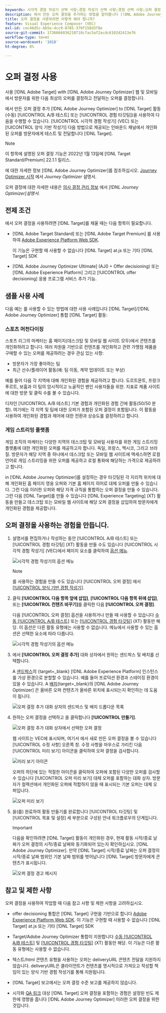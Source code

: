 ```yaml
---
keywords: 시각적 경험 작성기 선택 사항;경험 작성기 선택 사항;경험 선택 사항;오퍼 결정;offer decisioning;ajo;여정 최적화 프로그램
description: 에서 만든 오퍼 결정을 추가하는 방법을 알아봅니다 [!DNL Adobe Journey Optimizer] 활동에 대한 업데이트입니다.
title: 오퍼 결정을 사용하려면 어떻게 해야 합니까?
feature: Visual Experience Composer (VEC)
exl-id: cec46d5c-bb5e-4cc9-8785-370f158d3f8e
source-git-commit: 1f36666836218718cfac5af2acdc6102d2413e76
workflow-type: tm+mt
source-wordcount: '1018'
ht-degree: 0%

---
```


# 오퍼 결정 사용

사용 [!DNL Adobe Target] with [!DNL Adobe Journey Optimizer] 웹 및 모바일에서 방문자를 위한 다음 최상의 오퍼를 결정하고 전달하는 오퍼를 결정합니다.

에서 만든 오퍼 결정 추가 [!DNL Adobe Journey Optimizer] to [!DNL Target] 활동(수동) [!UICONTROL A/B 테스트] 또는 [!UICONTROL 경험 타깃팅])을 사용하여 다음을 수행할 수 있습니다. [!UICONTROL 시각적 경험 작성기] (VEC) 또는 [!UICONTROL 양식 기반 작성기] 다음 방법으로 제공되는 인바운드 채널에서 개인화된 오퍼를 방문자에게 테스트 및 전달합니다 [!DNL Target].

>[!NOTE]
>
>이 항목에 설명된 오퍼 결정 기능은 2022년 1월 13일에 [!DNL Target Standard/Premium] 22.1.1 릴리스.

에 대한 자세한 정보 [!DNL Adobe Journey Optimizer]를 참조하십시오. [Journey Optimizer 시작](https://experienceleague.adobe.com/docs/journey-optimizer/using/get-started/get-started.html) 에서 *Journey Optimizer* 설명서.

오퍼 결정에 대한 자세한 내용은 [의사 결정 관리 정보](https://experienceleague.adobe.com/docs/journey-optimizer/using/offer-decisioniong/get-started/starting-offer-decisioning.html) 에서 *[!DNL Journey Optimizer]설명서*.

## 전제 조건

에서 오퍼 결정을 사용하려면 [!DNL Target]를 채울 때는 다음 항목이 필요합니다.

* [!DNL Adobe Target Standard] 또는 [!DNL Adobe Target Premium] 를 사용하여 [Adobe Experience Platform Web SDK](/help/c-implementing-target/c-implementing-target-for-client-side-web/aep-web-sdk.md).

   이 기능은 구현할 때 사용할 수 없습니다 [!DNL Target] at.js 또는 기타 [!DNL Target] SDK

* [!DNL Adobe Journey Optimizer Ultimate] (AJ0 + Offer decisioning) 또는 [!DNL Adobe Experience Platform] 그리고 [!UICONTROL offer decisioning] 응용 프로그램 서비스 추가 기능.

## 샘플 사용 사례

다음 예는 를 사용할 수 있는 방법에 대한 사용 사례입니다 [!DNL Target]/[!DNL Adobe Journey Optimizer] 통합 [!DNL Target] 활동:

### 스포츠 머천다이징

스포츠 리그의 마케터는 홈 페이지(데스크탑 및 모바일 웹 사이트 모두)에서 콘텐츠를 개인화하려고 합니다. 여러 차원을 기반으로 컨텐츠를 개인화하고 관련 가맹점 제품을 구매할 수 있는 오퍼를 제공하려는 경우 관심 있는 사항:

* 방문자가 가장 좋아하는 팀
* 최근 선수/플레이어 활동(예: 팀 이동, 계약 업데이트 또는 부상)

예를 들어 다음 각 지역에 대해 개인화된 경험을 제공하려고 합니다. 도르트문트, 프랑크푸르트, 보훔과 이 팀의 암시적이고 노골적인 팬인 사용자들을 위한. 지표로 제품 사이트에 대한 방문 및 클릭 수를 볼 수 있습니다.

디자인 [!UICONTROL A/B 테스트] 기본 경험과 개인화된 경험 간에 활동(50/50 분할). 여기에는 각 지역 및 팀에 대한 오퍼가 포함된 오퍼 결정이 포함됩니다. 이 활동을 사용하여 개인화된 경험과 제어에 대한 전환과 상승도를 결정하려고 합니다.

### 게임 스트리밍 플랫폼

게임 조직의 마케터는 다양한 지역의 데스크탑 및 모바일 사용자를 위한 게임 스트리밍 플랫폼에 대한 개인화된 오퍼를 제공하고자 합니다. 독일, 프랑스, 멕시코, 그리고 브라질. 방문자가 해당 지역 중 하나에서 데스크탑 또는 모바일 웹 사이트에 액세스하면 로컬 언어로 게임 스트리밍을 위한 오퍼를 제공하고 로컬 통화에 해당하는 가격으로 제공하려고 합니다.

in [!DNL Adobe Journey Optimizer]를 설정하는 경우 타깃팅된 각 지리적 위치에 대해 개인화된 홈 페이지 영웅 오퍼와 기본 홈 페이지 히어로 대체 오퍼를 만들 수 있습니다. 그런 다음 이러한 오퍼와 해당 자격 규칙을 통합하는 오퍼 결정을 만들 수 있습니다. 그런 다음 [!DNL Target]를 만들 수 있습니다 [!DNL Experience Targeting] (XT) 활동을 만들고 데스크탑 또는 모바일 웹 사이트에 해당 오퍼 결정을 삽입하여 방문자에게 개인화된 경험을 제공합니다.

## 오퍼 결정을 사용하는 경험을 만듭니다.

1. 설명서를 편집하거나 작성하는 동안 [!UICONTROL A/B 테스트] 또는 [!UICONTROL 경험 타깃팅] (XT) 활동을 만들 수도 있습니다 [!UICONTROL 시각적 경험 작성기] (VEC)에서 페이지 요소를 클릭하여 [옵션 메뉴](/help/c-experiences/c-visual-experience-composer/viztarget-options.md).

   ![시각적 경험 작성기의 옵션 메뉴](assets/options-menu1.png)

   >[!NOTE]
   >
   >를 사용하는 경험을 만들 수도 있습니다 [!UICONTROL 오퍼 결정] 에서 [[!UICONTROL 양식 기반 경험 작성기]](/help/c-experiences/form-experience-composer.md).

1. 클릭 **[!UICONTROL 다음 항목 앞에 삽입]**, **[!UICONTROL 다음 항목 뒤에 삽입]**, 또는 **[!UICONTROL 컨텐츠 바꾸기]**&#x200B;를 클릭한 다음 **[!UICONTROL 오퍼 결정]**.

   다음 [!UICONTROL 오퍼 결정] 옵션을 사용하거나 만들 때 사용할 수 있습니다 [수동 [!UICONTROL A/B 테스트]](/help/c-activities/t-test-ab/test-ab.md#types) 또는 [[!UICONTROL 경험 타깃팅]](/help/c-activities/t-experience-target/experience-target.md) (XT) 활동만 해당. 이 옵션은 다른 활동 유형에는 사용할 수 없습니다. 메뉴에서 사용할 수 있는 옵션은 선택한 요소에 따라 다릅니다.

   ![시각적 경험 작성기의 옵션 메뉴](assets/options-menu.png)

1. 에서 **[!UICONTROL 오퍼 결정 추가]** 대화 상자에서 원하는 샌드박스 및 배치를 선택합니다.

   A [샌드박스](https://experienceleague.adobe.com/docs/experience-platform/sandbox/ui/overview.html)의 {target=_blank} [!DNL Adobe Experience Platform] 인스턴스를 가상 환경으로 분할할 수 있습니다. 예를 들어 프로덕션 환경과 스테이징 환경이 있을 수 있습니다. A [배치](https://experienceleague.adobe.com/docs/journey-optimizer/using/offer-decisioniong/create-components/creating-placements.html){target=_blank}의 [!DNL Adobe Journey Optimizer] 은 올바른 오퍼 컨텐츠가 올바른 위치에 표시되는지 확인하는 데 도움이 됩니다.

   ![오퍼 결정 추가 대화 상자의 샌드박스 및 배치 드롭다운 목록](/help/c-integrating-target-with-mac/ajo/assets/sandbox-placement.png)

1. 원하는 오퍼 결정을 선택하고 을 클릭합니다 **[!UICONTROL 만들기]**.

   ![오퍼 결정 추가 대화 상자에서 선택한 오퍼 결정](assets/offer-decision.png)

   웹 사이트는 VEC에 표시되며, 여기서 에서 새로 만든 오퍼 결정을 볼 수 있습니다 [!UICONTROL 수정 사항] 오른쪽 창. 수정 사항을 마우스로 가리킨 다음 [!UICONTROL 미리 보기] 아이콘을 클릭하여 오퍼 결정을 검사합니다.

   ![미리 보기 아이콘](assets/preview-icon.png)

   오퍼의 하단에 있는 적절한 아이콘을 클릭하여 오퍼에 포함된 다양한 오퍼를 검사할 수 있습니다 [!UICONTROL 오퍼 미리 보기] 대체 오퍼를 포함하는 대화 상자. 방문자가 컬렉션에서 개인화된 오퍼에 적합하지 않을 때 표시되는 기본 오퍼는 대체 오퍼입니다.

   ![오퍼 미리 보기](assets/offer-preview.png)

1. 을(를) 완료하여 활동 만들기를 완료합니다 [!UICONTROL 타깃팅] 및 [!UICONTROL 목표 및 설정] 세 부분으로 구성된 안내 워크플로우의 단계입니다.

   >[!IMPORTANT]
   >
   >다음을 확인하려면 [!DNL Target] 활동이 개인화된 경우, 현재 활동 시작/종료 날짜가 오퍼 결정의 시작/종료 날짜와 동기화되어 있는지 확인하십시오. [!DNL Adobe Journey Optimizer]. 만약 [!DNL Target] 시작/종료 날짜는 오퍼 결정의 시작/종료 날짜 범위인 기본 날짜 범위를 벗어납니다 [!DNL Target] 방문자에게 콘텐츠가 표시됩니다.

   ![오퍼 결정 경고 메시지](/help/c-integrating-target-with-mac/ajo/assets/offer-decision-warning.png)

## 참고 및 제한 사항

오퍼 결정을 사용하여 작업할 때 다음 참고 사항 및 제한 사항을 고려하십시오.

* offer decisioning 통합은 [!DNL Target] 구현을 기반으로 합니다 [Adobe Experience Platform Web SDK](/help/c-implementing-target/c-implementing-target-for-client-side-web/aep-web-sdk.md). 이 기능은 구현할 때 사용할 수 없습니다 [!DNL Target] at.js 또는 기타 [!DNL Target] SDK

* Target/Adobe Journey Optimizer 통합이 지원합니다 [수동 [!UICONTROL A/B 테스트]](/help/c-activities/t-test-ab/test-ab.md#types) 및 [[!UICONTROL 경험 타깃팅]](/help/c-activities/t-experience-target/experience-target.md) (XT) 활동만 해당. 이 기능은 다른 활동 유형에는 사용할 수 없습니다.

* 텍스트/html 콘텐츠 유형을 사용하는 오퍼는 deliveryURL 콘텐츠 전달을 지원하지 않습니다. deliveryURL은 클라이언트가 컨텐츠를 명시적으로 가져오고 작성할 책임이 있는 양식 기반 경험 작성기를 통해 지원됩니다.

* [!DNL Target] 보고에서는 오퍼 결정 수준 보고를 제공하지 않습니다.

* 시각화 [QA 링크](/help/c-activities/c-activity-qa/activity-qa.md) 대상 [!DNL Target] 오퍼 결정을 포함하는 경험은 설정된 빈도 제한에 영향을 줍니다 [!DNL Adobe Journey Optimizer] 이러한 오퍼 결정을 위한 것입니다.
